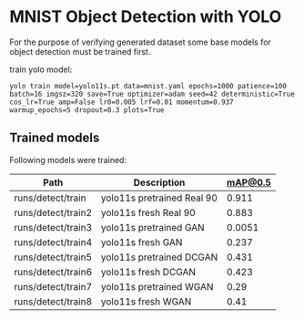 # MNIST Object Detection with YOLO

For the purpose of verifying generated dataset some base models for object detection must be trained first.

train yolo model:
```
yolo train model=yolo11s.pt data=mnist.yaml epochs=1000 patience=100 batch=16 imgsz=320 save=True optimizer=adam seed=42 deterministic=True cos_lr=True amp=False lr0=0.005 lrf=0.01 momentum=0.937 warmup_epochs=5 dropout=0.3 plots=True
```

## Trained models

Following models were trained:

| Path | Description | mAP@0.5 |
| ---- | ----------- | ------- |
| runs/detect/train | yolo11s pretrained Real 90 | 0.911 |
| runs/detect/train2 | yolo11s fresh Real 90 | 0.883 |
| runs/detect/train3 | yolo11s pretrained GAN | 0.0051 |
| runs/detect/train4 | yolo11s fresh GAN| 0.237 |
| runs/detect/train5 | yolo11s pretrained DCGAN | 0.431 |
| runs/detect/train6 | yolo11s fresh DCGAN | 0.423 |
| runs/detect/train7 | yolo11s pretrained WGAN | 0.29 |
| runs/detect/train8 | yolo11s fresh WGAN | 0.41 |

